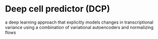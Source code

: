 # Deep cell predictor (DCP)
a deep learning approach that explicitly models changes in transcriptional variance using a combination of variational autoencoders and normalizing flows
